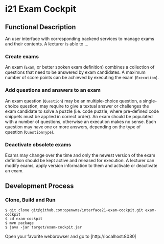 # i21 Exam Cockpit

## Functional Description
An user interface with corresponding backend services to manage exams and their contents. A lecturer is able to ...

### Create exams
An exam (`Exam`, or better spoken exam definition) combines a collection of questions that need to be answered by exam candidates. A maximum number of score points can be achieved by
executing the exam (`Execution`).

### Add questions and answers to an exam
An exam question (`Question`) may be an multiple-choice question, a single-choice question, may require to give a textual answer or challenges the
exam candidate to solve a puzzle (i.e. code puzzle, where pre-defined code snippets must be applied in correct order). An exam should be
populated with a number of questions, otherwise an execution makes no sense. Each question may have one or more answers, depending on the
type of question (`QuestionType`).

### Deactivate obsolete exams
Exams may change over the time and only the newest version of the exam definition should be kept active and released for execution. A lecturer
can modify exams, apply version information to them and activate or deactivate an exam.

## Development Process

### Clone, Build and Run

```
$ git clone git@github.com:openwms/interface21-exam-cockpit.git exam-cockpit
$ cd exam-cockpit
$ mvn package
$ java -jar target/exam-cockpit.jar
```

Open your favorite webbrowser and go to [http://localhost:8080]
